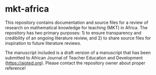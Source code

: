 # mkt-africa
This repository contains documentation and source files for a review of research on mathematical knowledge for teaching (MKT) in Africa. The repository has two primary purposes: 1) to ensure transparency and credibility of an ongoing literature review, and 2) to share source files for inspiration to future literature reviews. 

The manuscript included is a draft version of a manuscript that has been submitted to African Journal of Teacher Education and Development (https://ajoted.org). Please contact the repository owner about proper reference! 
